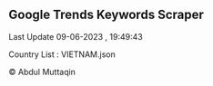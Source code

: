 

## Google Trends Keywords Scraper 
 
Last Update 09-06-2023 , 19:49:43

Country List :
VIETNAM.json



© Abdul Muttaqin 
